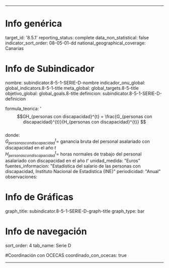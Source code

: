 ---

# Info genérica
target_id: '8.5.1'
reporting_status: complete
data_non_statistical: false
indicator_sort_order: 08-05-01-dd
national_geographical_coverage: Canarias

# Info de Subindicador
nombre: subindicator.8-5-1-SERIE-D-nombre
indicador_onu_global: global_indicators.8-5-1-title
meta_global: global_targets.8-5-title
objetivo_global: global_goals.8-title
definicion: subindicator.8-5-1-SERIE-D-definicion

formula_teorica: '$$GH_{personas con discapacidad}^{t} = \frac{G_{personas con discapacidad}^{t}}{H_{personas con discapacidad}^{t}} $$ <br>
donde: <br>
$G_{personas con discapacidad}^{t} =$ ganancia bruta del personal asalariado con discapacidad en el año $t$ <br>
$H_{personas con discapacidad}^{t} =$ horas normales de trabajo del personal asalariado con discapacidad en el año $t$'
unidad_medida: "Euros"
fuentes_informacion: "Estadística del salario de las personas con discapacidad, Instituto Nacional de Estadística (INE)"
periodicidad: "Anual"
observaciones: 

# Info de Gráficas
graph_title: subindicator.8-5-1-SERIE-D-graph-title
graph_type: bar

# Info de navegación
sort_order: 4
tab_name: Serie D

#Coordinación con OCECAS
coordinado_con_ocecas: true

---